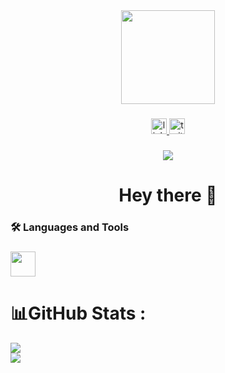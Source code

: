 <div align="center">
  <img height="150" src="https://media.giphy.com/media/M9gbBd9nbDrOTu1Mqx/giphy.gif" />
</div>

###

<div align="center">
  <a href="https://www.linkedin.com/in/haidar-aldahan-2a72032b9" target="_blank">
    <img src="https://img.shields.io/static/v1?message=LinkedIn&logo=linkedin&label=&color=0077B5&logoColor=white&labelColor=&style=for-the-badge" height="25" alt="linkedin logo" />
  </a>
  <a href="https://twitter.com/zFiora_" target="_blank">
    <img src="https://img.shields.io/static/v1?message=Twitter&logo=twitter&label=&color=1DA1F2&logoColor=white&labelColor=&style=for-the-badge" height="25" alt="twitter logo" />
  </a>
</div>

###

<div align="center">
  <img src="https://visitor-badge.laobi.icu/badge?page_id=zFiora.zFiora" />
</div>

###

<h1 align="center">Hey there 👋</h1>

###

<h3 align="left">🛠 Languages and Tools</h3>

###

<div align="left">
  <img src="https://skillicons.dev/icons?i=py,flutter,angular,java,dart,typescript" height="40" />
</div>

###

# 📊GitHub Stats :
![](https://github-readme-streak-stats.herokuapp.com/?user=zFiora&theme=dark&hide_border=false)<br/>
![](https://github-readme-stats.vercel.app/api/top-langs/?username=zFiora&theme=dark&hide_border=false&include_all_commits=false&count_private=false&layout=compact)
